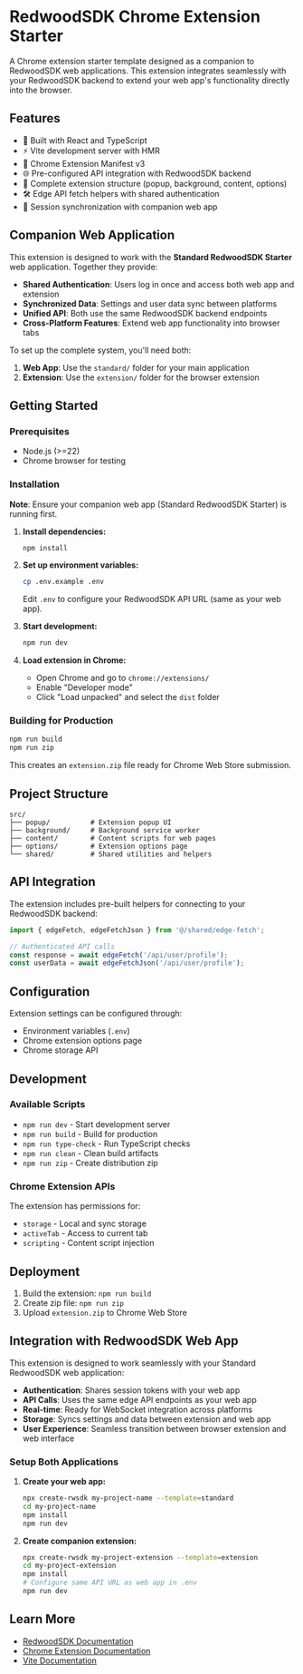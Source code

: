 # RedwoodSDK Chrome Extension Starter

A Chrome extension starter template designed as a companion to RedwoodSDK web applications. This extension integrates seamlessly with your RedwoodSDK backend to extend your web app's functionality directly into the browser.

## Features

- 🚀 Built with React and TypeScript
- ⚡ Vite development server with HMR
- 🔧 Chrome Extension Manifest v3
- 🌐 Pre-configured API integration with RedwoodSDK backend
- 📱 Complete extension structure (popup, background, content, options)
- 🛠️ Edge API fetch helpers with shared authentication
- 🔄 Session synchronization with companion web app

## Companion Web Application

This extension is designed to work with the **Standard RedwoodSDK Starter** web application. Together they provide:

- **Shared Authentication**: Users log in once and access both web app and extension
- **Synchronized Data**: Settings and user data sync between platforms  
- **Unified API**: Both use the same RedwoodSDK backend endpoints
- **Cross-Platform Features**: Extend web app functionality into browser tabs

To set up the complete system, you'll need both:
1. **Web App**: Use the `standard/` folder for your main application
2. **Extension**: Use the `extension/` folder for the browser extension

## Getting Started

### Prerequisites

- Node.js (>=22)
- Chrome browser for testing

### Installation

**Note**: Ensure your companion web app (Standard RedwoodSDK Starter) is running first.

1. **Install dependencies:**
   ```bash
   npm install
   ```

2. **Set up environment variables:**
   ```bash
   cp .env.example .env
   ```
   Edit `.env` to configure your RedwoodSDK API URL (same as your web app).

3. **Start development:**
   ```bash
   npm run dev
   ```

4. **Load extension in Chrome:**
   - Open Chrome and go to `chrome://extensions/`
   - Enable "Developer mode"
   - Click "Load unpacked" and select the `dist` folder

### Building for Production

```bash
npm run build
npm run zip
```

This creates an `extension.zip` file ready for Chrome Web Store submission.

## Project Structure

```
src/
├── popup/          # Extension popup UI
├── background/     # Background service worker
├── content/        # Content scripts for web pages
├── options/        # Extension options page
└── shared/         # Shared utilities and helpers
```

## API Integration

The extension includes pre-built helpers for connecting to your RedwoodSDK backend:

```typescript
import { edgeFetch, edgeFetchJson } from '@/shared/edge-fetch';

// Authenticated API calls
const response = await edgeFetch('/api/user/profile');
const userData = await edgeFetchJson('/api/user/profile');
```

## Configuration

Extension settings can be configured through:
- Environment variables (`.env`)
- Chrome extension options page
- Chrome storage API

## Development

### Available Scripts

- `npm run dev` - Start development server
- `npm run build` - Build for production
- `npm run type-check` - Run TypeScript checks
- `npm run clean` - Clean build artifacts
- `npm run zip` - Create distribution zip

### Chrome Extension APIs

The extension has permissions for:
- `storage` - Local and sync storage
- `activeTab` - Access to current tab
- `scripting` - Content script injection

## Deployment

1. Build the extension: `npm run build`
2. Create zip file: `npm run zip`
3. Upload `extension.zip` to Chrome Web Store

## Integration with RedwoodSDK Web App

This extension is designed to work seamlessly with your Standard RedwoodSDK web application:

- **Authentication**: Shares session tokens with your web app
- **API Calls**: Uses the same edge API endpoints as your web app
- **Real-time**: Ready for WebSocket integration across platforms
- **Storage**: Syncs settings and data between extension and web app
- **User Experience**: Seamless transition between browser extension and web interface

### Setup Both Applications

1. **Create your web app:**
   ```bash
   npx create-rwsdk my-project-name --template=standard
   cd my-project-name
   npm install
   npm run dev
   ```

2. **Create companion extension:**
   ```bash
   npx create-rwsdk my-project-extension --template=extension
   cd my-project-extension
   npm install
   # Configure same API URL as web app in .env
   npm run dev
   ```

## Learn More

- [RedwoodSDK Documentation](https://docs.redwoodjs.com/sdk)
- [Chrome Extension Documentation](https://developer.chrome.com/docs/extensions/)
- [Vite Documentation](https://vitejs.dev/)